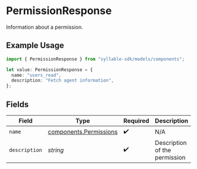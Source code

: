# PermissionResponse

Information about a permission.

## Example Usage

```typescript
import { PermissionResponse } from "syllable-sdk/models/components";

let value: PermissionResponse = {
  name: "users_read",
  description: "Fetch agent information",
};
```

## Fields

| Field                                                            | Type                                                             | Required                                                         | Description                                                      | Example                                                          |
| ---------------------------------------------------------------- | ---------------------------------------------------------------- | ---------------------------------------------------------------- | ---------------------------------------------------------------- | ---------------------------------------------------------------- |
| `name`                                                           | [components.Permissions](../../models/components/permissions.md) | :heavy_check_mark:                                               | N/A                                                              |                                                                  |
| `description`                                                    | *string*                                                         | :heavy_check_mark:                                               | Description of the permission                                    | Fetch agent information                                          |